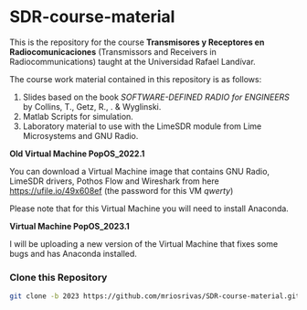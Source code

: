 # SDR-course-material

This is the repository for the course **Transmisores y Receptores en Radiocomunicaciones** (Transmissors and Receivers in Radiocommunications) taught at the Universidad Rafael Landívar.

The course work material contained in this repository is as follows:

1. Slides based on the book *SOFTWARE-DEFINED RADIO for ENGINEERS* by Collins, T., Getz, R., . & Wyglinski.
2. Matlab Scripts for simulation.
3. Laboratory material to use with the LimeSDR module from Lime Microsystems and GNU Radio.

**Old Virtual Machine PopOS_2022.1**

You can download a Virtual Machine image that contains GNU Radio, LimeSDR drivers, Pothos Flow and Wireshark from here
https://ufile.io/49x608ef (the password for this VM *qwerty*)

Please note that for this Virtual Machine you will need to install Anaconda.

**Virtual Machine PopOS_2023.1**

I will be uploading a new version of the Virtual Machine that fixes some bugs and has Anaconda installed.

### Clone this Repository

```bash
git clone -b 2023 https://github.com/mriosrivas/SDR-course-material.git
```
